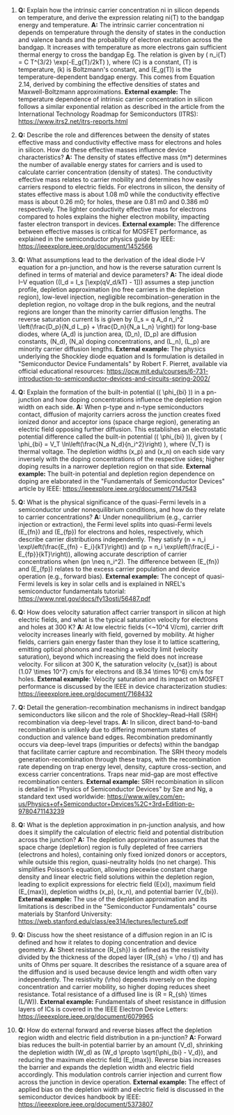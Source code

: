 1. **Q:** Explain how the intrinsic carrier concentration ni in silicon depends on temperature, and derive the expression relating ni(T) to the bandgap energy and temperature.
   **A:** The intrinsic carrier concentration ni depends on temperature through the density of states in the conduction and valence bands and the probability of electron excitation across the bandgap. It increases with temperature as more electrons gain sufficient thermal energy to cross the bandgap Eg. The relation is given by \( n_i(T) = C T^{3/2} \exp(-E_g(T)/2kT) \), where \(C\) is a constant, \(T\) is temperature, \(k\) is Boltzmann's constant, and \(E_g(T)\) is the temperature-dependent bandgap energy. This comes from Equation 2.14, derived by combining the effective densities of states and Maxwell-Boltzmann approximations.
   **External example:** The temperature dependence of intrinsic carrier concentration in silicon follows a similar exponential relation as described in the article from the International Technology Roadmap for Semiconductors (ITRS): https://www.itrs2.net/itrs-reports.html

2. **Q:** Describe the role and differences between the density of states effective mass and conductivity effective mass for electrons and holes in silicon. How do these effective masses influence device characteristics?
   **A:** The density of states effective mass (m*) determines the number of available energy states for carriers and is used to calculate carrier concentration (density of states). The conductivity effective mass relates to carrier mobility and determines how easily carriers respond to electric fields. For electrons in silicon, the density of states effective mass is about 1.08 m0 while the conductivity effective mass is about 0.26 m0; for holes, these are 0.81 m0 and 0.386 m0 respectively. The lighter conductivity effective mass for electrons compared to holes explains the higher electron mobility, impacting faster electron transport in devices.
   **External example:** The difference between effective masses is critical for MOSFET performance, as explained in the semiconductor physics guide by IEEE: https://ieeexplore.ieee.org/document/1452566

3. **Q:** What assumptions lead to the derivation of the ideal diode I–V equation for a pn-junction, and how is the reverse saturation current Is defined in terms of material and device parameters?
   **A:** The ideal diode I–V equation (\(I_d = I_s [\exp(qV_d/kT) - 1]\)) assumes a step junction profile, depletion approximation (no free carriers in the depletion region), low-level injection, negligible recombination-generation in the depletion region, no voltage drop in the bulk regions, and the neutral regions are longer than the minority carrier diffusion lengths. The reverse saturation current Is is given by \(I_s = q A_d n_i^2 \left(\frac{D_p}{N_d L_p} + \frac{D_n}{N_a L_n} \right)\) for long-base diodes, where \(A_d\) is junction area, \(D_n\), \(D_p\) are diffusion constants, \(N_d\), \(N_a\) doping concentrations, and \(L_n\), \(L_p\) are minority carrier diffusion lengths.
   **External example:** The physics underlying the Shockley diode equation and Is formulation is detailed in "Semiconductor Device Fundamentals" by Robert F. Pierret, available via official educational resources: https://ocw.mit.edu/courses/6-731-introduction-to-semiconductor-devices-and-circuits-spring-2002/

4. **Q:** Explain the formation of the built-in potential (\( \phi_{bi} \)) in a pn-junction and how doping concentrations influence the depletion region width on each side.
   **A:** When p-type and n-type semiconductors contact, diffusion of majority carriers across the junction creates fixed ionized donor and acceptor ions (space charge region), generating an electric field opposing further diffusion. This establishes an electrostatic potential difference called the built-in potential (\( \phi_{bi} \)), given by \( \phi_{bi} = V_T \ln\left(\frac{N_a N_d}{n_i^2}\right) \), where \(V_T\) is thermal voltage. The depletion widths \(x_p\) and \(x_n\) on each side vary inversely with the doping concentrations of the respective sides; higher doping results in a narrower depletion region on that side.
   **External example:** The built-in potential and depletion region dependence on doping are elaborated in the "Fundamentals of Semiconductor Devices" article by IEEE: https://ieeexplore.ieee.org/document/7147543

5. **Q:** What is the physical significance of the quasi-Fermi levels in a semiconductor under nonequilibrium conditions, and how do they relate to carrier concentrations?
   **A:** Under nonequilibrium (e.g., carrier injection or extraction), the Fermi level splits into quasi-Fermi levels \(E_{fn}\) and \(E_{fp}\) for electrons and holes, respectively, which describe carrier distributions independently. They satisfy \(n = n_i \exp\left(\frac{E_{fn} - E_i}{kT}\right)\) and \(p = n_i \exp\left(\frac{E_i - E_{fp}}{kT}\right)\), allowing accurate description of carrier concentrations when \(pn \neq n_i^2\). The difference between \(E_{fn}\) and \(E_{fp}\) relates to the excess carrier population and device operation (e.g., forward bias).
   **External example:** The concept of quasi-Fermi levels is key in solar cells and is explained in NREL's semiconductor fundamentals tutorial: https://www.nrel.gov/docs/fy13osti/56487.pdf

6. **Q:** How does velocity saturation affect carrier transport in silicon at high electric fields, and what is the typical saturation velocity for electrons and holes at 300 K?
   **A:** At low electric fields (<~10^4 V/cm), carrier drift velocity increases linearly with field, governed by mobility. At higher fields, carriers gain energy faster than they lose it to lattice scattering, emitting optical phonons and reaching a velocity limit (velocity saturation), beyond which increasing the field does not increase velocity. For silicon at 300 K, the saturation velocity \(v_{sat}\) is about \(1.07 \times 10^7\) cm/s for electrons and \(8.34 \times 10^6\) cm/s for holes.
   **External example:** Velocity saturation and its impact on MOSFET performance is discussed by the IEEE in device characterization studies: https://ieeexplore.ieee.org/document/7168432

7. **Q:** Detail the generation-recombination mechanisms in indirect bandgap semiconductors like silicon and the role of Shockley–Read–Hall (SRH) recombination via deep-level traps.
   **A:** In silicon, direct band-to-band recombination is unlikely due to differing momentum states of conduction and valence band edges. Recombination predominantly occurs via deep-level traps (impurities or defects) within the bandgap that facilitate carrier capture and recombination. The SRH theory models generation-recombination through these traps, with the recombination rate depending on trap energy level, density, capture cross-section, and excess carrier concentrations. Traps near mid-gap are most effective recombination centers.
   **External example:** SRH recombination in silicon is detailed in "Physics of Semiconductor Devices" by Sze and Ng, a standard text used worldwide: https://www.wiley.com/en-us/Physics+of+Semiconductor+Devices%2C+3rd+Edition-p-9780471143239

8. **Q:** What is the depletion approximation in pn-junction analysis, and how does it simplify the calculation of electric field and potential distribution across the junction?
   **A:** The depletion approximation assumes that the space charge (depletion) region is fully depleted of free carriers (electrons and holes), containing only fixed ionized donors or acceptors, while outside this region, quasi-neutrality holds (no net charge). This simplifies Poisson’s equation, allowing piecewise constant charge density and linear electric field solutions within the depletion region, leading to explicit expressions for electric field \(E(x)\), maximum field \(E_{max}\), depletion widths \(x_p\), \(x_n\), and potential barrier \(V_{bi}\).
   **External example:** The use of the depletion approximation and its limitations is described in the "Semiconductor Fundamentals" course materials by Stanford University: https://web.stanford.edu/class/ee314/lectures/lecture5.pdf

9. **Q:** Discuss how the sheet resistance of a diffusion region in an IC is defined and how it relates to doping concentration and device geometry.
   **A:** Sheet resistance \(R_{sh}\) is defined as the resistivity divided by the thickness of the doped layer (\(R_{sh} = \rho / t\)) and has units of Ohms per square. It describes the resistance of a square area of the diffusion and is used because device length and width often vary independently. The resistivity \(\rho\) depends inversely on the doping concentration and carrier mobility, so higher doping reduces sheet resistance. Total resistance of a diffused line is \(R = R_{sh} \times (L/W)\).
   **External example:** Fundamentals of sheet resistance in diffusion layers of ICs is covered in the IEEE Electron Device Letters: https://ieeexplore.ieee.org/document/6079965

10. **Q:** How do external forward and reverse biases affect the depletion region width and electric field distribution in a pn-junction?
    **A:** Forward bias reduces the built-in potential barrier by an amount \(V_d\), shrinking the depletion width \(W_d\) as \(W_d \propto \sqrt{\phi_{bi} - V_d}\), and reducing the maximum electric field \(E_{max}\). Reverse bias increases the barrier and expands the depletion width and electric field accordingly. This modulation controls carrier injection and current flow across the junction in device operation.
    **External example:** The effect of applied bias on the depletion width and electric field is discussed in the semiconductor devices handbook by IEEE: https://ieeexplore.ieee.org/document/5373807

